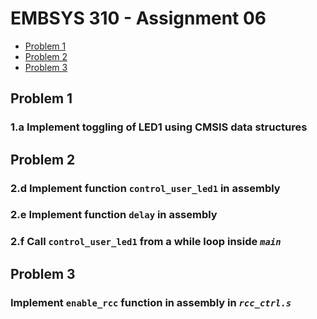 # EMBSYS 310 - Assignment 06
- [Problem 1](#Problem-1)
- [Problem 2](#Problem-2)
- [Problem 3](#Problem-3)

## Problem 1
### 1.a Implement toggling of LED1 using CMSIS data structures


## Problem 2
### 2.d Implement function **`control_user_led1`** in assembly
### 2.e Implement function **`delay`** in assembly
### 2.f Call **`control_user_led1`** from a while loop inside *`main`*


## Problem 3
### Implement **`enable_rcc`** function in assembly in *`rcc_ctrl.s`*
